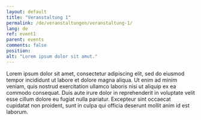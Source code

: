 ```yaml
---
layout: default
title: "Veranstaltung 1"
permalink: /de/veranstaltungen/veranstaltung-1/
lang: de
ref: event1
parent: events
comments: false
position: 
alt: "Lorem ipsum dolor sit amut."
---
```

Lorem ipsum dolor sit amet, consectetur adipiscing elit, sed do eiusmod tempor incididunt ut labore et dolore magna aliqua. Ut enim ad minim veniam, quis nostrud exercitation ullamco laboris nisi ut aliquip ex ea commodo consequat. Duis aute irure dolor in reprehenderit in voluptate velit esse cillum dolore eu fugiat nulla pariatur. Excepteur sint occaecat cupidatat non proident, sunt in culpa qui officia deserunt mollit anim id est laborum.
